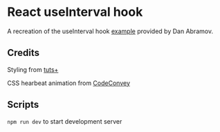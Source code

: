# React useInterval hook
A recreation of the useInterval hook [example](https://overreacted.io/making-setinterval-declarative-with-react-hooks/) provided by Dan Abramov.

## Credits
Styling from [tuts+](https://webdesign.tutsplus.com/tutorials/building-responsive-forms-with-flexbox--cms-26767)

CSS hearbeat animation from [CodeConvey](https://codeconvey.com/css-heartbeat-monitor-animation/)

## Scripts
`npm run dev` to start development server